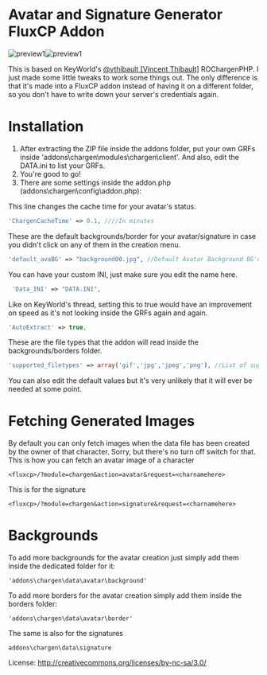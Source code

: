 # Avatar and Signature Generator FluxCP Addon

![preview1](http://i.imgur.com/LKgpW9T.png)![preview1](http://i.imgur.com/06ITYK8.png)

This is based on KeyWorld's [@vthibault [Vincent Thibault]](https://github.com/vthibault) ROChargenPHP. I just made some little tweaks to work some things out. The only difference is that it's made into a FluxCP addon instead of having it on a different folder, so you don't have to write down your server's credentials again. 

# Installation

1. After extracting the ZIP file inside the addons folder, put your own GRFs inside 'addons\chargen\modules\chargen\client'. And also, edit the DATA.ini to list your GRFs.
2. You're good to go!
3. There are some settings inside the addon.php (addons\chargen\config\addon.php):

This line changes the cache time for your avatar's status.
```php
'ChargenCacheTime' => 0.1, ////In minutes
```
These are the default backgrounds/border for your avatar/signature in case you didn't click on any of them in the creation menu.
```php
'default_avaBG' => "background00.jpg", //Default Avatar Background BG'default_avaBD' => "border.png", //Default Avatar Border'default_sigBG' => "background01.jpg",
```
You can have your custom INI, just make sure you edit the name here.

```php
 'Data_INI' => "DATA.INI",
 ```
Like on KeyWorld's thread, setting this to true would have an improvement on speed as it's not looking inside the GRFs again and again.
```php
'AutoExtract' => true,
```
These are the file types that the addon will read inside the backgrounds/borders folder.
``` php
'supported_filetypes' => array('gif','jpg','jpeg','png'), //List of supported filetypes for background and border. 
```
You can also edit the default values but it's very unlikely that it will ever be needed at some point.

# Fetching Generated Images
By default you can only fetch images when the data file has been created by the owner of that character. Sorry, but there's no turn off switch for that.
This is how you can fetch an avatar image of a character
 ```
<fluxcp>/?module=chargen&action=avatar&request=<charnamehere> 
 ```
This is for the signature
```
<fluxcp>/?module=chargen&action=signature&request=<charnamehere>
```

# Backgrounds
 To add more backgrounds for the avatar creation just simply add them inside the dedicated folder for it:
```
'addons\chargen\data\avatar\background'
```
To add more borders for the avatar creation simply add them inside the borders folder:
```
'addons\chargen\data\avatar\border'
```
The same is also for the signatures
``` 
addons\chargen\data\signature
```

License:
http://creativecommons.org/licenses/by-nc-sa/3.0/﻿
